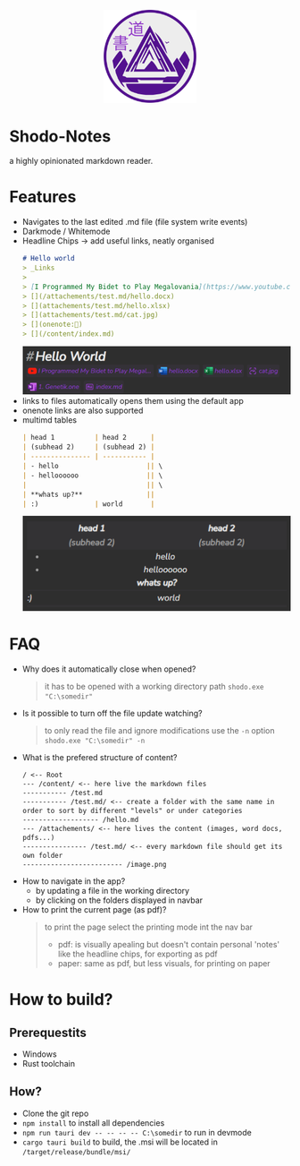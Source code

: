 <p align="center" width="100%">
    <img width="33%" src="images/logo.png"> 
</p>

# Shodo-Notes
a highly opinionated markdown reader.

# Features
- Navigates to the last edited .md file (file system write events)
- Darkmode / Whitemode
- Headline Chips -> add useful links, neatly organised
    ```md
    # Hello world
    > _Links
    >
    > [I Programmed My Bidet to Play Megalovania](https://www.youtube.com/watch?v=YLNfQKjJWO8)
    > [](/attachements/test.md/hello.docx)
    > [](attachements/test.md/hello.xlsx)
    > [](attachements/test.md/cat.jpg)
    > [](onenote:👻)
    > [](/content/index.md)
    ```
    ![](/images/headline_chips.png)
- links to files automatically opens them using the default app
- onenote links are also supported
- multimd tables
    ```md
    | head 1          | head 2      |
    | (subhead 2)     | (subhead 2) |
    | --------------- | ----------- |
    | - hello                      || \
    | - helloooooo                 || \
    |                              || \
    | **whats up?**                ||
    | :)              | world       |
    ```
    ![](/images/multimd.png)

# FAQ
- Why does it automatically close when opened?
    > it has to be opened with a working directory path
    > `shodo.exe "C:\somedir"` 
- Is it possible to turn off the file update watching?
    > to only read the file and ignore modifications use the `-n` option
    > `shodo.exe "C:\somedir" -n`
- What is the prefered structure of content?
    ```
    / <-- Root
    --- /content/ <-- here live the markdown files
    ----------- /test.md
    ----------- /test.md/ <-- create a folder with the same name in order to sort by different "levels" or under categories
    ------------------- /hello.md
    --- /attachements/ <-- here lives the content (images, word docs, pdfs...)
    ---------------- /test.md/ <-- every markdown file should get its own folder
    ------------------------- /image.png
    ```
- How to navigate in the app?
    - by updating a file in the working directory
    - by clicking on the folders displayed in navbar
- How to print the current page (as pdf)?
    > to print the page select the printing mode int the nav bar
    > - pdf: is visually apealing but doesn't contain personal 'notes' like the headline chips, for exporting as pdf
    > - paper: same as pdf, but less visuals, for printing on paper

# How to build?
## Prerequestits
- Windows
- Rust toolchain
## How?
- Clone the git repo
- `npm install` to install all dependencies
- `npm run tauri dev -- -- -- -- C:\somedir` to run in devmode
- `cargo tauri build` to build, the .msi will be located in `/target/release/bundle/msi/` 
